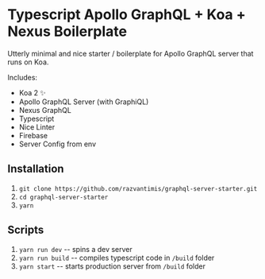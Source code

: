 # Typescript Apollo GraphQL + Koa + Nexus Boilerplate

Utterly minimal and nice starter / boilerplate for Apollo GraphQL server that
runs on Koa.

Includes:

- Koa 2 ✨
- Apollo GraphQL Server (with GraphiQL)
- Nexus GraphQL
- Typescript
- Nice Linter
- Firebase
- Server Config from env

## Installation

1. `git clone https://github.com/razvantimis/graphql-server-starter.git`
2. `cd graphql-server-starter`
3. `yarn`

## Scripts

1. `yarn run dev` -- spins a dev server
2. `yarn run build` -- compiles typescript code in `/build` folder
3. `yarn start` -- starts production server from `/build` folder
